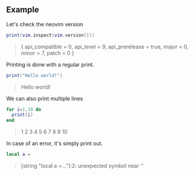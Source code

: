 ## Example

Let's check the neovim version

```lua
print(vim.inspect(vim.version()))
```
> {
>   api_compatible = 0,
>   api_level = 9,
>   api_prerelease = true,
>   major = 0,
>   minor = 7,
>   patch = 0
> }

Printing is done with a regular print.

```lua
print("Hello world!")
```
> Hello world!

We can also print multiple lines

```lua
for i=1,10 do
  print(i)
end
```
> 1
> 2
> 3
> 4
> 5
> 6
> 7
> 8
> 9
> 10

In case of an error, it's simply print out.

```lua
local a =
```
> [string "local a =..."]:2: unexpected symbol near '<eof>'
